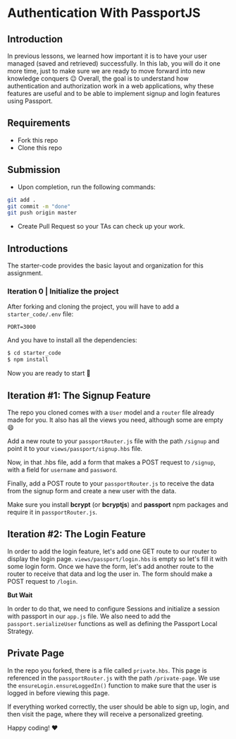 

# Authentication With PassportJS

## Introduction

In previous lessons, we learned how important it is to have your user managed (saved and retrieved) successfully. In this lab, you will do it one more time, just to make sure we are ready to move forward into new knowledge conquers :wink:
Overall, the goal is to understand how authentication and authorization work in a web applications, why these features are useful and to be able to implement signup and login features using Passport.

## Requirements

- Fork this repo
- Clone this repo

## Submission
- Upon completion, run the following commands:

```bash
git add .
git commit -m "done"
git push origin master
```
- Create Pull Request so your TAs can check up your work.

## Introductions

The starter-code provides the basic layout and organization for this assignment.

### Iteration 0 | Initialize the project

After forking and cloning the project, you will have to add a `starter_code/.env` file:

```
PORT=3000
```

And you have to install all the dependencies:


```sh
$ cd starter_code
$ npm install
```

Now you are ready to start 🚀

## Iteration #1: The Signup Feature

The repo you cloned comes with a `User` model and a `router` file already made for you. It also has all the views you need, although some are empty :smile:

Add a new route to your `passportRouter.js` file with the path `/signup` and point it to your `views/passport/signup.hbs` file.

Now, in that .hbs file, add a form that makes a POST request to `/signup`, with a field for `username` and `password`.

Finally, add a POST route to your `passportRouter.js` to receive the data from the signup form and create a new user with the data.

Make sure you install **bcrypt** (or **bcryptjs**) and **passport** npm packages and require it in `passportRouter.js`.

## Iteration #2: The Login Feature

In order to add the login feature, let's add one GET route to our router to display the login page. `views/passport/login.hbs` is empty so let's fill it with some login form. Once we have the form, let's add another route to the router to receive that data and log the user in. The form should make a POST request to `/login`. 

**But Wait**

In order to do that, we need to configure Sessions and initialize a session with passport in our `app.js` file. We also need to add the `passport.serializeUser` functions as well as defining the Passport Local Strategy.

## Private Page

In the repo you forked, there is a file called `private.hbs`. This page is referenced in the `passportRouter.js` with the path `/private-page`. We use the `ensureLogin.ensureLoggedIn()` function to make sure that the user is logged in before viewing this page.

If everything worked correctly, the user should be able to sign up, login, and then visit the page, where they will receive a personalized greeting.

Happy coding! :heart:
